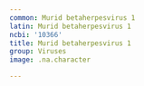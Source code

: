 ```yaml
---
common: Murid betaherpesvirus 1
latin: Murid betaherpesvirus 1
ncbi: '10366'
title: Murid betaherpesvirus 1
group: Viruses
image: .na.character

---
```


